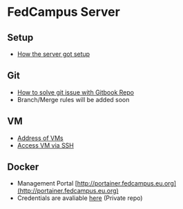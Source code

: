 # FedCampus Server
## Setup
- [How the server got setup](/Setup/The%20setup.md)
## Git
- [How to solve git issue with Gitbook Repo](/git/Git%20Usage.md)
- Branch/Merge rules will be added soon
## VM
- [Address of VMs](/vm/address.md)
- [Access VM via SSH](/vm/remote.md)
## Docker
- Management Portal [http://portainer.fedcampus.eu.org](http://portainer.fedcampus.eu.org)
- Credentials are avaliable [here](https://github.com/FedCampus/Credentials) (Private repo)